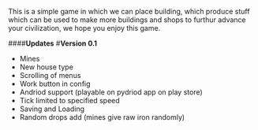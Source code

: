 This is a simple game in which we can place building, which produce stuff which can be used to make more buildings and shops to furthur advance your civilization, we hope you enjoy this game.

####**Updates** 
#**Version 0.1**
+ Mines
+ New house type
+ Scrolling of menus
+ Work button in config
+ Andriod support (playable on pydriod app on play store)
+ Tick limited to specified speed
+ Saving and Loading
+ Random drops add (mines give raw iron randomly)
